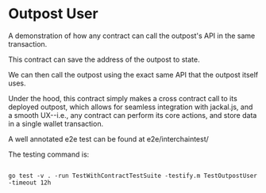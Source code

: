 # Outpost User

A demonstration of how any contract can call the outpost's API in the same transaction. 

This contract can save the address of the outpost to state. 

We can then call the outpost using the exact same API that the outpost itself uses. 

Under the hood, this contract simply makes a cross contract call to its deployed outpost, which
allows for seamless integration with jackal.js, and a smooth UX--i.e., any contract can
perform its core actions, and store data in a single wallet transaction. 

A well annotated e2e test can be found at e2e/interchaintest/

The testing command is:

```

go test -v . -run TestWithContractTestSuite -testify.m TestOutpostUser -timeout 12h

```




